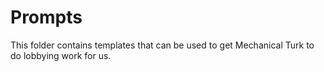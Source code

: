 # Prompts
This folder contains templates that can be used to get Mechanical Turk to do lobbying work for us.
